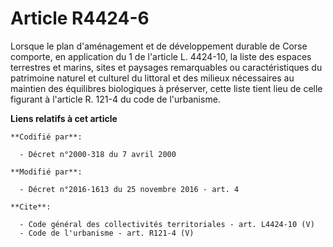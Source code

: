 # Article R4424-6

Lorsque le plan d'aménagement et de développement durable de Corse comporte, en application du 1 de l'article L. 4424-10, la
liste des espaces terrestres et marins, sites et paysages remarquables ou caractéristiques du patrimoine naturel et culturel
du littoral et des milieux nécessaires au maintien des équilibres biologiques à préserver, cette liste tient lieu de celle
figurant à l'article R. 121-4 du code de l'urbanisme.

**Liens relatifs à cet article**

	**Codifié par**:

	  - Décret n°2000-318 du 7 avril 2000

	**Modifié par**:

	  - Décret n°2016-1613 du 25 novembre 2016 - art. 4

	**Cite**:

	  - Code général des collectivités territoriales - art. L4424-10 (V)
	  - Code de l'urbanisme - art. R121-4 (V)
